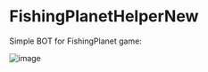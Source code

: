 # FishingPlanetHelperNew
Simple BOT for FishingPlanet game:

![image](https://user-images.githubusercontent.com/40443294/45559140-f950b080-b841-11e8-9815-ef4309f1427c.png)
